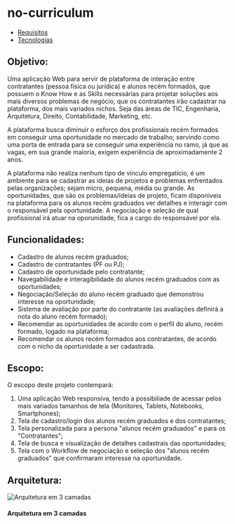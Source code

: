 # no-curriculum

* [Requisitos](requisitos.md)
* [Tecnologias](tecnologias.md)

## Objetivo:

Uma aplicação Web para servir de plataforma de interação entre contratantes (pessoa física ou jurídica) e alunos recém formados, que possuem o Know How e as Skills necessárias para projetar soluções aos mais diversos problemas de negócio, que os contratantes irão cadastrar na plataforma, dos mais variados nichos. Seja das áreas de TIC, Engenharia, Arquitetura, Direito, Contabilidade, Marketing, etc.

A plataforma busca diminuir o esforço dos profissionais recém formados em conseguir uma oportunidade no mercado de trabalho; servindo como uma porta de entrada para se conseguir uma experiência no ramo, já que as vagas, em sua grande maioria, exigem experiência de aproximadamente 2 anos.

A plataforma não realiza nenhum tipo de vínculo empregatício, é um ambiente para se cadastrar as ideias de projetos e problemas enfrentados pelas organizações; sejam micro, pequena, média ou grande. As oportunidades, que são os problemas/ideias de projeto, ficam disponiveis na plataforma para os alunos recém graduados ver detalhes e interagir com o responsável pela oportunidade. A negociação e seleção de qual profissional irá atuar na oporunidade, fica a cargo do responsável por ela.

## Funcionalidades:
* Cadastro de alunos recém graduados;
* Cadastro de contratantes (PF ou PJ);
* Cadastro de oportunidade pelo contratante;
* Navegabilidade e interagibilidade do alunos recém graduados com as oportunidades;
* Negociação/Seleção do aluno recém graduado que demonstrou interesse na oportunidade;
* Sistema de avaliação por parte do contratante (as avaliações definirá a nota do aluno recém formado);
* Recomendar as oportunidades de acordo com o perfil do aluno, recém formado, logado na plataforma;
* Recomendar os alunos recém formados aos contratantes, de acordo com o nicho da oportunidade a ser cadastrada.

## Escopo:

O escopo deste projeto contempará:

1. Uma aplicação Web responsiva, tendo a possibiliade de acessar pelos mais variados tamanhos de tela (Monitores, Tablets, Notebooks, Smartphones);
2. Tela de cadastro/login dos alunos recém graduados e dos contratantes;
3. Tela personalizada para a persona "alunos recém graduados" e para os "Contratantes";
4. Tela de busca e visualização de detalhes cadastrais das oportunidades;
5. Tela com o Workflow de negociação e seleção dos "alunos recém graduados" que confirmaram interesse na oportunidade.

## Arquitetura:
![Arquitetura em 3 camadas](https://github.com/DFS-UFG-2023-1/docs/assets/56901485/f000fca4-d0e5-4ab3-b454-22fe057fb687)
#### Arquitetura em 3 camadas
